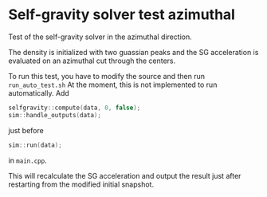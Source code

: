 # Self-gravity solver test azimuthal

Test of the self-gravity solver in the azimuthal direction.

The density is initialized with two guassian peaks and the SG acceleration is evaluated on an azimuthal cut through the centers.

To run this test, you have to modify the source and then run `run_auto_test.sh`
At the moment, this is not implemented to run automatically.
Add
```c++
selfgravity::compute(data, 0, false);
sim::handle_outputs(data);
```
just before 
```c++
sim::run(data);	
```
in `main.cpp`.

This will recalculate the SG acceleration and output the result just after restarting from the modified initial snapshot.